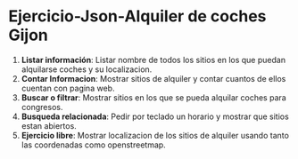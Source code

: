 # Ejercicio-Json-Alquiler de coches Gijon

1. **Listar información**: Listar nombre de todos los sitios en los que puedan alquilarse coches y su localizacion.
2. **Contar Informacion**: Mostrar sitios de alquiler y contar cuantos de ellos cuentan con pagina web.
3. **Buscar o filtrar**: Mostrar sitios en los que se pueda alquilar coches para congresos.
4. **Busqueda relacionada**: Pedir por teclado un horario y mostrar que sitios estan abiertos.
5. **Ejercicio libre**: Mostrar localizacion de los sitios de alquiler usando tanto las coordenadas como openstreetmap.
